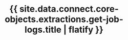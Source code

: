---
# -------------------------- #
#      ENDPOINT DETAILS      #
# -------------------------- #

product-type: "connect"
content-type: "api-endpoint"
endpoint: "extractions"
key: "get-logs-for-an-extraction-job"
version: "4"


# -------------------------- #
#       METHOD DETAILS       #
# -------------------------- #

title: "{{ site.data.connect.core-objects.extractions.get-job-logs.title | flatify }}"
method: "get"
short-url: |
  /v4/extractions/{job_name}
full-url: |
  {{ api.base-url }}{{ endpoint.short-url | flatify }}
short: "{{ site.data.connect.core-objects.extractions.get-job-logs.short | flatify }}"
description: |
  {% include note.html type="single-line" content="**This endpoint is in beta.**" %}
  
  {{ site.data.connect.core-objects.extractions.get-job-logs.description | flatify }}

  {{ endpoint.returns | flatify }}


# ---------------------------- #
#  RATE LIMITING & PAGINATION  #
# ---------------------------- #

rate-limit-type: "jobs"
pagination: "100"


# -------------------------- #
#       METHOD ARGUMENTS     #
# -------------------------- #

## This depends on the method being used, and the type of endpoint.

arguments:
  - name: "client_id"
    required: true
    type: "path parameter"
    description: |
      A path parameter corresponding to the unique ID of a Stitch account.

      **Note**: The client ID must be associated with the provided access token.
    example-value: |
      116078

  - name: "job_name"
    required: true
    type: "path parameter"
    description: |
      A path parameter corresponding to the unique ID of the extraction job to be retrieved.

      Make a request to [GET {{ site.data.connect.core-objects.extractions.list.name | flatify }}]({{ site.data.connect.core-objects.extractions.list.anchor | flatify }}) to retrieve the most recent extraction jobs for the specified Stitch account.
    example-value: |
      116078.233312.sync.e4d8eae5-b23e-11ea-94a1-02cbbd504f7d


# -------------------------- #
#           RETURNS          #
# -------------------------- #

returns: |
  If successful, the API will return a status of `302 Found`. The **Location** header field in the response will contain a URL where you can download the logs for the specified extraction job.


# ------------------------------ #
#   EXAMPLE REQUEST & RESPONSES  #
# ------------------------------ #

examples:
  - type: "Request"
    request-url: |
      {% assign right-bracket = "}" %}{{ endpoint.short-url | flatify | replace: "{client_id","116078" | replace: "{job_name","116078.233312.sync.e4d8eae5-b23e-11ea-94a1-02cbbd504f7d" | remove: right-bracket | strip_newlines }}
    header: "{{ site.data.connect.request-headers.get.without-body | flatify }}"

  - type: "Response"
    language: "shell"
    code: |
      HTTP/1.1 302 Found
      Access-Control-Allow-Credentials: true
      Access-Control-Allow-Headers: Authorization, X-Requested-With, Content-Type, Accept, X-Stitch-Csrf-Token
      Access-Control-Allow-Methods: GET, POST, PUT, DELETE
      Access-Control-Max-Age: 604800
      Date: Tue, 23 Jun 2020 00:58:50 GMT
      Location: https://com-stitchdata-prod-platform-pod-logs.s3.amazonaws.com/116078.233312.sync.e4d8eae5-b23e-11ea-94a1-02cbbd504f7d?x-amz-security-token=<TOKEN>
      Server: nginx/1.10.2
      Content-Length: 0
      Connection: Close

  - type: "Errors"
    # Included only if there are errors for the endpoint
    # The errors live in: _data/connect/response-codes.yml
---